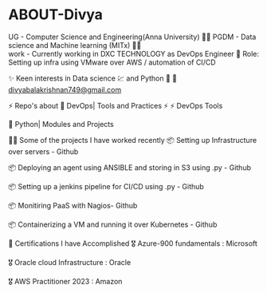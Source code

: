 # ABOUT-Divya 
 UG - Computer Science and Engineering(Anna University) :woman_student:	
 PGDM - Data science and Machine learning (MITx) :student:	
 work - Currently working in DXC TECHNOLOGY as DevOps Engineer :office:
        Role: Setting up infra using VMware over AWS / automation of CI/CD  

 :sparkles: Keen interests in Data science :chart: and Python :snake:
 :e-mail: divyabalakrishnan749@gmail.com 

⚡ Repo's about 💬 DevOps| Tools and Practices ⚡
⚡ DevOps Tools

:snake:	Python| Modules and Projects

👨‍💻 Some of the projects I have worked recently
📦 Setting up Infrastructure over servers - Github

📦 Deploying an agent using ANSIBLE and storing in S3 using .py - Github

📦 Setting up a jenkins pipeline for CI/CD using .py - Github

📦 Monitiring PaaS with Nagios- Github

📦 Containerizing a VM and running it over Kubernetes - Github

🧾 Certifications I have Accomplished
🎖 Azure-900 fundamentals : Microsoft

🎖 Oracle cloud Infrastructure : Oracle

🎖 AWS Practitioner 2023 : Amazon
